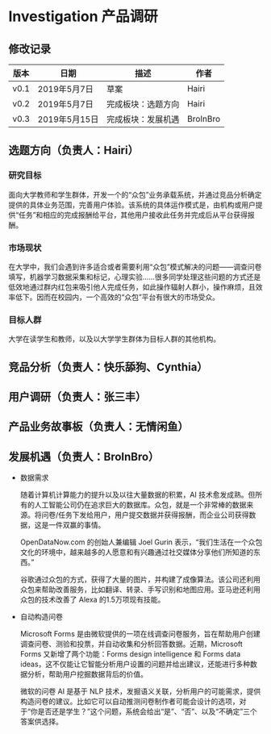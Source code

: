 # Investigation 产品调研

## 修改记录

|版本|日期|描述|作者|
|-|-|-|-|
|v0.1|2019年5月7日|草案|Hairi|
|v0.2|2019年5月7日|完成板块：选题方向|Hairi|
|v0.3|2019年5月15日|完成板块：发展机遇|BroInBro|

## 选题方向（负责人：Hairi）

### 研究目标

面向大学教师和学生群体，开发一个的“众包”业务承载系统，并通过竞品分析确定提供的具体业务范围，完善用户体验。该系统的具体运作模式是，由机构或用户提供“任务”和相应的完成报酬给平台，其他用户接收此任务并完成后从平台获得报酬。

### 市场现状 

在大学中，我们会遇到许多适合或者需要利用“众包”模式解决的问题——调查问卷填写，机器学习数据采集和标记，心理实验……很多同学处理这些问题的方式还是低效地通过群内红包来吸引他人完成任务，如此操作辐射人群小，操作麻烦，且效率低下。因而在校园内，一个高效的“众包”平台有很大的市场受众。

### 目标人群

大学在读学生和教师，以及以大学学生群体为目标人群的其他机构。

## 竞品分析（负责人：快乐舔狗、Cynthia）

## 用户调研（负责人：张三丰）

## 产品业务故事板（负责人：无情闲鱼）

## 发展机遇（负责人：BroInBro）

- 数据需求
  
  随着计算机计算能力的提升以及以往大量数据的积累，AI 技术愈发成熟。但所有的人工智能公司仍在追求巨大的数据库。众包，就是一个非常棒的数据来源。将问卷/任务下发给用户，用户提交数据并获得报酬，而企业公司获得数据，这是一件双赢的事情。

  OpenDataNow.com 的创始人兼编辑 Joel Gurin 表示，“我们生活在一个众包文化的环境中，越来越多的人愿意和有兴趣通过社交媒体分享他们所知道的东西。”

  谷歌通过众包的方式，获得了大量的图片，并构建了成像算法。该公司还利用众包来帮助改善服务，比如翻译、转录、手写识别和地图应用。亚马逊还利用众包的技术改善了 Alexa 的1.5万项现有技能。

- 自动构造问卷
  
  Microsoft Forms 是由微软提供的一项在线调查问卷服务，旨在帮助用户创建调查问卷、测验和投票，并自动收集和分析回答数据。近期，Microsoft Forms 又新增了两个功能：Forms design intelligence 和 Forms data ideas，这不仅能让它智能分析用户设置的问题并给出建议，还能进行多种数据分析，帮助用户挖掘数据背后的价值。

  微软的问卷 AI 是基于 NLP 技术，发掘语义关联，分析用户的可能需求，提供构造问卷的建议。比如它可以自动推测问卷制作者可能会设计的选项，对于“你是否还是学生？”这个问题，系统会给出“是”、“否”、以及“不确定”三个答案供选择。